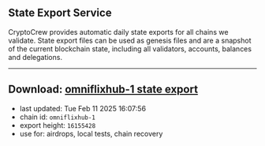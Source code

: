 ## State Export Service
CryptoCrew provides automatic daily state exports for all chains we validate. State export files can be used as genesis files and are a snapshot of the current blockchain state, including all validators, accounts, balances and delegations.

---
**Download: [omniflixhub-1 state export](https://dl-eu2.ccvalidators.com/SERVICE/omniflixhub/omniflixhub-1_export_16155428.json)**
---

- last updated: Tue Feb 11 2025 16:07:56
- chain id: `omniflixhub-1`
- export height: `16155428`
- use for: airdrops, local tests, chain recovery
